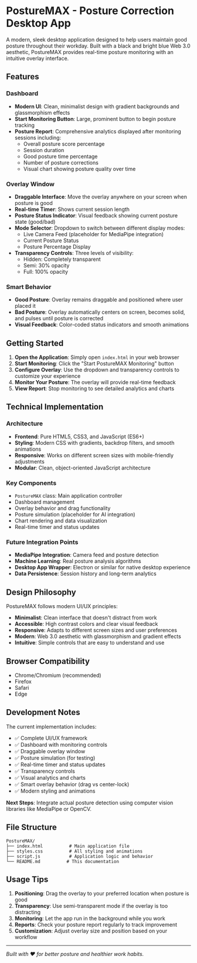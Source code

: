 # PostureMAX - Posture Correction Desktop App

A modern, sleek desktop application designed to help users maintain good posture throughout their workday. Built with a black and bright blue Web 3.0 aesthetic, PostureMAX provides real-time posture monitoring with an intuitive overlay interface.

## Features

### Dashboard
- **Modern UI**: Clean, minimalist design with gradient backgrounds and glassmorphism effects
- **Start Monitoring Button**: Large, prominent button to begin posture tracking
- **Posture Report**: Comprehensive analytics displayed after monitoring sessions including:
  - Overall posture score percentage
  - Session duration
  - Good posture time percentage
  - Number of posture corrections
  - Visual chart showing posture quality over time

### Overlay Window
- **Draggable Interface**: Move the overlay anywhere on your screen when posture is good
- **Real-time Timer**: Shows current session length
- **Posture Status Indicator**: Visual feedback showing current posture state (good/bad)
- **Mode Selector**: Dropdown to switch between different display modes:
  - Live Camera Feed (placeholder for MediaPipe integration)
  - Current Posture Status
  - Posture Percentage Display
- **Transparency Controls**: Three levels of visibility:
  - Hidden: Completely transparent
  - Semi: 30% opacity
  - Full: 100% opacity

### Smart Behavior
- **Good Posture**: Overlay remains draggable and positioned where user placed it
- **Bad Posture**: Overlay automatically centers on screen, becomes solid, and pulses until posture is corrected
- **Visual Feedback**: Color-coded status indicators and smooth animations

## Getting Started

1. **Open the Application**: Simply open `index.html` in your web browser
2. **Start Monitoring**: Click the "Start PostureMAX Monitoring" button
3. **Configure Overlay**: Use the dropdown and transparency controls to customize your experience
4. **Monitor Your Posture**: The overlay will provide real-time feedback
5. **View Report**: Stop monitoring to see detailed analytics and charts

## Technical Implementation

### Architecture
- **Frontend**: Pure HTML5, CSS3, and JavaScript (ES6+)
- **Styling**: Modern CSS with gradients, backdrop filters, and smooth animations
- **Responsive**: Works on different screen sizes with mobile-friendly adjustments
- **Modular**: Clean, object-oriented JavaScript architecture

### Key Components
- `PostureMAX` class: Main application controller
- Dashboard management
- Overlay behavior and drag functionality
- Posture simulation (placeholder for AI integration)
- Chart rendering and data visualization
- Real-time timer and status updates

### Future Integration Points
- **MediaPipe Integration**: Camera feed and posture detection
- **Machine Learning**: Real posture analysis algorithms
- **Desktop App Wrapper**: Electron or similar for native desktop experience
- **Data Persistence**: Session history and long-term analytics

## Design Philosophy

PostureMAX follows modern UI/UX principles:

- **Minimalist**: Clean interface that doesn't distract from work
- **Accessible**: High contrast colors and clear visual feedback
- **Responsive**: Adapts to different screen sizes and user preferences
- **Modern**: Web 3.0 aesthetic with glassmorphism and gradient effects
- **Intuitive**: Simple controls that are easy to understand and use

## Browser Compatibility

- Chrome/Chromium (recommended)
- Firefox
- Safari
- Edge

## Development Notes

The current implementation includes:
- ✅ Complete UI/UX framework
- ✅ Dashboard with monitoring controls
- ✅ Draggable overlay window
- ✅ Posture simulation (for testing)
- ✅ Real-time timer and status updates
- ✅ Transparency controls
- ✅ Visual analytics and charts
- ✅ Smart overlay behavior (drag vs center-lock)
- ✅ Modern styling and animations

**Next Steps**: Integrate actual posture detection using computer vision libraries like MediaPipe or OpenCV.

## File Structure

```
PostureMAX/
├── index.html          # Main application file
├── styles.css          # All styling and animations
├── script.js           # Application logic and behavior
└── README.md          # This documentation
```

## Usage Tips

1. **Positioning**: Drag the overlay to your preferred location when posture is good
2. **Transparency**: Use semi-transparent mode if the overlay is too distracting
3. **Monitoring**: Let the app run in the background while you work
4. **Reports**: Check your posture report regularly to track improvement
5. **Customization**: Adjust overlay size and position based on your workflow

---

*Built with ❤️ for better posture and healthier work habits.*
